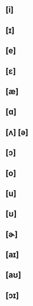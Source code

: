 ## [i]
## [ɪ]
## [e]
## [ɛ]
## [æ]
## [ɑ]
## [ʌ] [ə]
## [ɔ]
## [o]
## [u]
## [ʊ]
## [ɚ]
## [aɪ]
## [aʊ]
## [ɔɪ]
